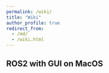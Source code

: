 ```yaml
---
permalink: /wiki/
title: "Wiki"
author_profile: true
redirect_from: 
  - /md/
  - /wiki.html
---
```


## ROS2 with GUI on MacOS

